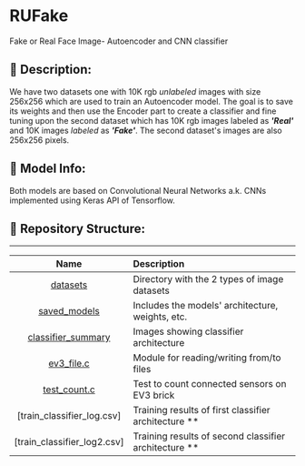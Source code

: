 # RUFake
Fake or Real Face Image- Autoencoder and CNN classifier

## :large_orange_diamond: Description:
We have two datasets one with 10K rgb *unlabeled* images with size 256x256 which are used to train an Autoencoder model. The goal is to save its weights and then use the Encoder part to create a classifier and fine tuning upon the second dataset which has 10K rgb images labeled as ***'Real'*** and 10K images *labeled* as ***'Fake'***. The second dataset's images are also 256x256 pixels.

## :large_orange_diamond: Model Info:
Both models are based on Convolutional Neural Networks a.k. CNNs implemented using Keras API of Tensorflow.

## :large_orange_diamond: Repository Structure:

 ------------------------------------------------------------------

 Name                 | Description
 :---:                | :---
 [datasets]           | Directory with the 2 types of image datasets 
 [saved_models]       | Includes the models' architecture, weights, etc.
 [classifier_summary]       | Images showing classifier architecture
 [ev3_file.c]         | Module for reading/writing from/to files
 [test_count.c]       | Test to count connected sensors on EV3 brick
 [train_classifier_log.csv]             | Training results of first classifier architecture **
 [train_classifier_log2.csv]             | Training results of second classifier architecture **

 [datasets]:      https://github.com/tassosblackg/RUFake/datasets
 [saved_models]:   https://github.com/tassosblackg/RUFake/saved_models
 [classifier_summary]:  https://github.com/tassosblackg/RUFake/classifier_architecture
 [ev3_file.c]:    https://github.com/tassosblackg/RUFake
 [test_count.c]:  https://github.com/tassosblackg/RUFake
 [lfoa.c]:        https://github.com/tassosblackg/RUFake

